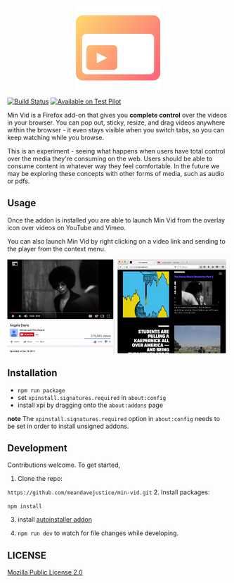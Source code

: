 <p align="center">
  <a href="https://testpilot.firefox.com/experiments/min-vid">
    <img width="192" src="docs/images/gradient-logo.png">
  </a>
</p>

[![Build Status](https://travis-ci.org/meandavejustice/min-vid.svg?branch=master)](https://travis-ci.org/meandavejustice/min-vid) [![Available on Test Pilot](https://img.shields.io/badge/available_on-Test_Pilot-0996F8.svg)](https://testpilot.firefox.com/experiments/min-vid)

Min Vid is a Firefox add-on that gives you **complete control** over the videos in your browser.
You can pop out, sticky, resize, and drag videos anywhere within the browser - it even stays visible when you switch tabs, so you can keep watching while you browse.

This is an experiment - seeing what happens when users have
total control over the media they're consuming on the web. Users should be
able to consume content in whatever way they feel comfortable. In the
future we may be exploring these concepts with other forms of media,
such as audio or pdfs.

## Usage

Once the addon is installed you are able to launch Min Vid from the
overlay icon over videos on YouTube and Vimeo.

You can also launch Min Vid by right clicking on a video link and
sending to the player from the context menu.

<img src="docs/images/launching.gif" width="49%"/>
<img src="docs/images/dragging.gif" width="49%"/>

## Installation

* `npm run package`
* set `xpinstall.signatures.required` in `about:config`
* install xpi by dragging onto the `about:addons` page


**note**
The `xpinstall.signatures.required` option in `about:config` needs to
be set in order to install unsigned addons.

## Development
Contributions welcome. To get started,

1.  Clone the repo:

   `https://github.com/meandavejustice/min-vid.git`
2.  Install packages:

   `npm install`

3. install [autoinstaller addon](https://addons.mozilla.org/en-US/firefox/addon/autoinstaller/)

4. `npm run dev` to watch for file changes while developing.


## LICENSE
[Mozilla Public License 2.0](LICENSE)
